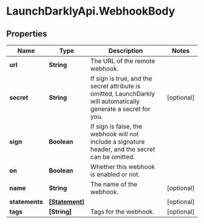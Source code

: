 # LaunchDarklyApi.WebhookBody

## Properties
Name | Type | Description | Notes
------------ | ------------- | ------------- | -------------
**url** | **String** | The URL of the remote webhook. | 
**secret** | **String** | If sign is true, and the secret attribute is omitted, LaunchDarkly will automatically generate a secret for you. | [optional] 
**sign** | **Boolean** | If sign is false, the webhook will not include a signature header, and the secret can be omitted. | 
**on** | **Boolean** | Whether this webhook is enabled or not. | 
**name** | **String** | The name of the webhook. | [optional] 
**statements** | [**[Statement]**](Statement.md) |  | [optional] 
**tags** | **[String]** | Tags for the webhook. | [optional] 


